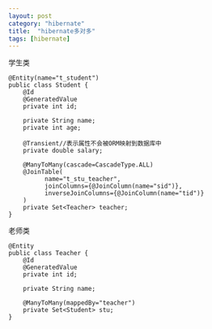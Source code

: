 ```yaml
---
layout: post
category: "hibernate"
title:  "hibernate多对多"
tags: [hibernate]
---
```


学生类  


	@Entity(name="t_student")
	public class Student {
		@Id
		@GeneratedValue
		private int id;
		
		private String name;
		private int age;
		
		@Transient//表示属性不会被ORM映射到数据库中
		private double salary;
		
		@ManyToMany(cascade=CascadeType.ALL)
		@JoinTable(
			  name="t_stu_teacher",
			  joinColumns={@JoinColumn(name="sid")},
			  inverseJoinColumns={@JoinColumn(name="tid")}
		)
		private Set<Teacher> teacher;
	}  

老师类  

	@Entity
	public class Teacher {
		@Id
		@GeneratedValue
		private int id;
		
		private String name;
		
		@ManyToMany(mappedBy="teacher")
		private Set<Student> stu;
	}